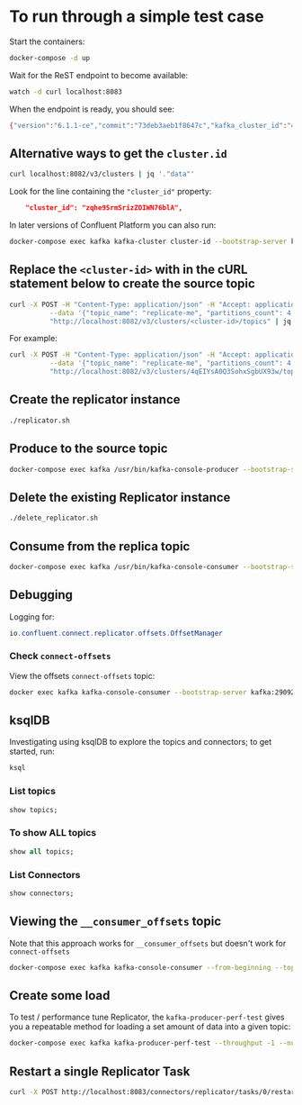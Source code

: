 # To run through a simple test case

Start the containers:

```bash
docker-compose -d up
```

Wait for the ReST endpoint to become available:

```bash
watch -d curl localhost:8083
```

When the endpoint is ready, you should see:

```bash
{"version":"6.1.1-ce","commit":"73deb3aeb1f8647c","kafka_cluster_id":"4qEIYsA0Q3SohxSgbUX93w"}
```

## Alternative ways to get the `cluster.id`

```bash
curl localhost:8082/v3/clusters | jq '."data"'
```

Look for the line containing the `"cluster_id"` property:

```json
    "cluster_id": "zqhe9SrmSrizZOIWN76blA",
```

In later versions of Confluent Platform you can also run:

```bash
docker-compose exec kafka kafka-cluster cluster-id --bootstrap-server kafka:29092
```

## Replace the `<cluster-id>` with in the cURL statement below to create the source topic

```bash
curl -X POST -H "Content-Type: application/json" -H "Accept: application/json" \
          --data '{"topic_name": "replicate-me", "partitions_count": 4, "replication_factor": 1}' \
          "http://localhost:8082/v3/clusters/<cluster-id>/topics" | jq
```

For example:

```bash
curl -X POST -H "Content-Type: application/json" -H "Accept: application/json" \
          --data '{"topic_name": "replicate-me", "partitions_count": 4, "replication_factor": 1}' \
          "http://localhost:8082/v3/clusters/4qEIYsA0Q3SohxSgbUX93w/topics" | jq
```

## Create the replicator instance

```bash
./replicator.sh
```

## Produce to the source topic

```bash
docker-compose exec kafka /usr/bin/kafka-console-producer --bootstrap-server kafka:29092 --topic replicate-me
```

## Delete the existing Replicator instance

```bash
./delete_replicator.sh
```

## Consume from the replica topic

```bash
docker-compose exec kafka /usr/bin/kafka-console-consumer --bootstrap-server kafka:29092 --topic replicate-me.replica --from-beginning
```

## Debugging

Logging for:

```java
io.confluent.connect.replicator.offsets.OffsetManager
```

### Check `connect-offsets`

View the offsets `connect-offsets` topic:

```bash
docker exec kafka kafka-console-consumer --bootstrap-server kafka:29092 --topic connect-offsets --from-beginning --property print.key=true --property print.timestamp=true
```

## ksqlDB

Investigating using ksqlDB to explore the topics and connectors; to get started, run:

```bash
ksql
```

### List topics

```sql
show topics;
```

### To show ALL topics

```sql
show all topics;
```

### List Connectors

```sql
show connectors;
```

## Viewing the `__consumer_offsets` topic

Note that this approach works for `__consumer_offsets` but doesn't work for `connect-offsets`

```bash
docker-compose exec kafka kafka-console-consumer --from-beginning --topic __consumer_offsets --bootstrap-server kafka:29092 --formatter "kafka.coordinator.group.GroupMetadataManager\$OffsetsMessageFormatter"
```

## Create some load

To test / performance tune Replicator, the `kafka-producer-perf-test` gives you a repeatable method for loading a set amount of data into a given topic:

```bash
docker-compose exec kafka kafka-producer-perf-test --throughput -1 --num-records 1000000 --topic replicate-me --record-size 1000 --producer-props bootstrap.servers=kafka:29092 acks=all
```

## Restart a single Replicator Task

```bash
curl -X POST http://localhost:8083/connectors/replicator/tasks/0/restart | jq
```
